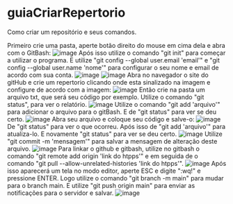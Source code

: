 # guiaCriarRepertorio
Como criar um repositório e seus comandos.

Primeiro crie uma pasta, aperte botão direito do mouse em cima dela e abra com o GitBash:
![image](https://github.com/lipeoo/guiaCriarRepertorio/assets/162318706/1f638557-ef8a-49ad-8c72-366a26ba03f9)
Após isso utilize o comando "git init" para começar a utilizar o programa. E utilize "git config --global user.email 'email'" e "git config --global user.name 'nome'" para configurar o seu nome e email de acordo com sua conta.
![image](https://github.com/lipeoo/guiaCriarRepertorio/assets/162318706/e74050d9-99e2-4e8f-8290-7c57a9459d5f)
![image](https://github.com/lipeoo/guiaCriarRepertorio/assets/162318706/58a31406-9ba5-40e4-bfcf-f6acf8cce338)
Abra no navegador o site do gitHub e crie um repertorio clicando onde esta sinalizado na imagem e configure de acordo com a imagem:
![image](https://github.com/lipeoo/guiaCriarRepertorio/assets/162318706/4c187d2c-275e-4d71-ae19-7531c0d71f83)
Então crie na pasta um arquivo txt, que será seu código por exemplo. Utilize o comando "git status", para ver o relatório.
![image](https://github.com/lipeoo/guiaCriarRepertorio/assets/162318706/ea825c8b-4536-4a12-8593-087b5b1205c4)
Utilize o comando "git add 'arquivo'" para adicionar o arquivo para o gitBash. E de "git status" para ver se deu certo.
![image](https://github.com/lipeoo/guiaCriarRepertorio/assets/162318706/8e81ecd9-9e80-461e-8548-9a51e4172777)
Abra seu arquivo e coloque seu código e salve-o:
![image](https://github.com/lipeoo/guiaCriarRepertorio/assets/162318706/9710eb25-23d5-4f0e-93e7-8adf7dff99c3)
De "git status" para ver o que ocorreu. Após isso de "git add 'arquivo'" para atualiza-lo. E novamente "git status" para ver se deu certo.
![image](https://github.com/lipeoo/guiaCriarRepertorio/assets/162318706/54c7946e-801e-45d5-9f4d-af5198fd1f47)
Utilize "git commit -m 'mensagem'" para salvar a mensagem de alteração deste arquivo.
![image](https://github.com/lipeoo/guiaCriarRepertorio/assets/162318706/d86a8abd-d20b-47de-9a82-79deefbc29f0)
Para linkar o github e gitbash, utilize no gitbash o comando "git remote add origin 'link do htpps'" e em seguida de o comando "git pull --allow-unrelated-histories 'link do htpps'". 
![image](https://github.com/lipeoo/guiaCriarRepertorio/assets/162318706/3738bf24-ac71-4a35-a634-df93848ab9bd)
Após isso aparecerá um tela no modo editor, aperte ESC e digite ":wq!" e pressione ENTER.
Logo utilize o comando "git branch -m main" para mudar para o branch main. E utilize "git push origin main" para enviar as notificações para o servidor e salvar.
![image](https://github.com/lipeoo/guiaCriarRepertorio/assets/162318706/3e68e3c8-6cb8-4e34-a6cb-d61729537097)

